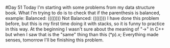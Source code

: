 #Day 51
Today I'm starting with some problems from my data structure book.
What I’m trying to do is to check that if the parenthesis is balanced, example: 
Balanced: (((()))) Not Balanced: ((((()))
I have done this problem before, but this is my first time doing it with stacks, so it is funny to practice in this way.
At the beginning I wasn't sure about the meaning of "->" in C++ but when I saw that is the "same" thing than this (*p).x;
Everything made senses, tomorrow I'll be finishing this problem.


